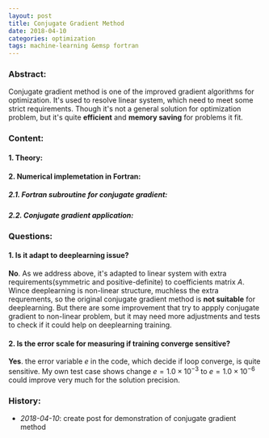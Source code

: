 ```yaml
---
layout: post
title: Conjugate Gradient Method
date: 2018-04-10 
categories: optimization
tags: machine-learning &emsp fortran 
--- 
```

<script type="text/x-mathjax-config">
  MathJax.Hub.Config({
    tex2jax: {
      inlineMath: [ ['$','$'], ["\\(","\\)"] ],
      processEscapes: true
    }
  });
</script>
<script src="https://cdnjs.cloudflare.com/ajax/libs/mathjax/2.7.0/MathJax.js?config=TeX-AMS-MML_HTMLorMML" type="text/javascript"></script>

### Abstract: 
Conjugate gradient method is one of the improved gradient algorithms for optimization. 
It's used to resolve linear system, which need to meet some strict requirements.
Though it's not a general solution for optimization problem, but it's quite **efficient** and **memory saving** for problems it fit.<br>

### Content:
#### 1. Theory:
<script src="https://gist.github.com/DearDon/c1a6a101e129a2afee71d31d6a4a2dfa.js?file=conjugate_gradient_theory.md"></script>

#### 2. Numerical implemetation in Fortran:
##### 2.1. Fortran subroutine for conjugate gradient:
<script src="https://gist.github.com/DearDon/c1a6a101e129a2afee71d31d6a4a2dfa.js?file=conjugate_gradient_method.f90"></script>
##### 2.2. Conjugate gradient application:
<script src="https://gist.github.com/DearDon/c1a6a101e129a2afee71d31d6a4a2dfa.js?file=conjugate_gradient_example.f90"></script>

### Questions:
#### 1. Is it adapt to deeplearning issue?
**No**. As we address above, it's adapted to linear system with extra requirements(symmetric and positive-definite) to coefficients matrix $A$. 
Wince deeplearning is non-linear structure, muchless the extra requrements, so the original conjugate gradient method is **not suitable** for deeplearning.
But there are some improvement that try to appply conjugate gradient to non-linear problem, but it may need more adjustments and tests to check if it could help on deeplearning training.
#### 2. Is the error scale for measuring if training converge sensitive?
**Yes**. the error variable $e$ in the code, which decide if loop converge, is quite sensitive. My own test case shows change $e=1.0\times10^{-3}$ to $e=1.0\times10^{-6}$ could improve very much for the solution precision.
 
### History: 
* <em>2018-04-10</em>: create post for demonstration of conjugate gradient method 

